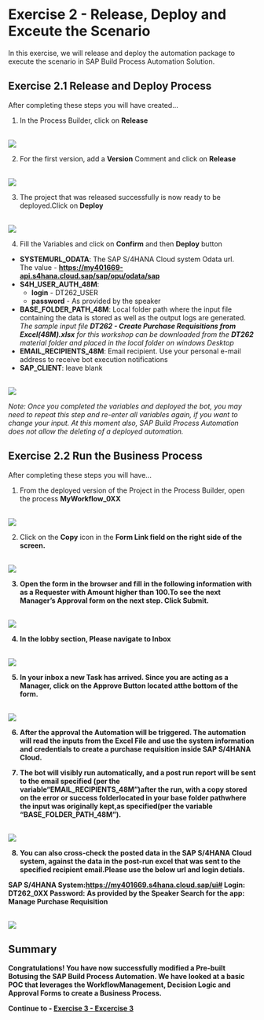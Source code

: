 # Exercise 2 - Release, Deploy and Exceute the Scenario

In this exercise, we will release and deploy the automation package to execute the scenario in SAP Build Process Automation Solution.

## Exercise 2.1 Release and Deploy Process

After completing these steps you will have created...

1. In the Process Builder, click on <b>Release</b>

<br>![](/exercises/ex2/images/21_1.png)

2.	For the first version, add a <b>Version</b> Comment and click on <b>Release</b>

<br>![](/exercises/ex2/images/21_2.png)

3. The project that was released successfully is now ready to be deployed.Click on <B> Deploy</b>

<br>![](/exercises/ex2/images/21_4.png)

4. Fill the Variables and click on <b>Confirm</b> and then <b>Deploy</b> button
- <b>SYSTEMURL_ODATA</b>: The SAP S/4HANA Cloud system Odata url. <br>The value - <b>https://my401669-api.s4hana.cloud.sap/sap/opu/odata/sap</B></br>
- <b>S4H_USER_AUTH_48M</b>: 
   - <b>login</b> - DT262_USER  
   - <b>password</b> - As provided by the speaker
- <b>BASE_FOLDER_PATH_48M</b>: Local folder path where the input file containing the data is stored as well as the output logs are generated. 
<br><i>The sample input file <b>DT262 - Create Purchase Requisitions from Excel(48M).xlsx</b> for this workshop can be downloaded from the <b>DT262</b> material folder and placed in the local folder on windows Desktop</i></br>
- <b>EMAIL_RECIPIENTS_48M</b>: Email recipient. Use your personal e-mail address to receive bot execution notifications
- <b>SAP_CLIENT</b>: leave blank

<br>![](/exercises/ex2/images/21_5.png)

<i>Note: Once you completed the variables and deployed the bot, you may need to repeat this step and re-enter all variables again, if you want to change your input. At this moment also, SAP Build Process Automation does not allow the deleting of a deployed automation.</i>

## Exercise 2.2 Run the Business Process

After completing these steps you will have...

1.	From the deployed version of the Project in the Process Builder, open the process <b>MyWorkflow_0XX</b>

<br>![](/exercises/ex2/images/22_1.png)

2.	Click on the <b>Copy</B> icon in the <b> Form Link<b> field on the right side of the screen.

<br>![](/exercises/ex2/images/22_2.png)

3. Open the form in the browser and fill in the following information with as a Requester with Amount higher than 100.To see the next Manager’s Approval form on the next step. Click <b>Submit</b>.

<br>![](/exercises/ex2/images/22_3.png)

4. In the lobby section, Please navigate to <b>Inbox</b>

<br>![](/exercises/ex2/images/22_4.png)

5. In your inbox a new Task has arrived. Since you are acting as a Manager, click on the<B> Approve</b> Button located atthe bottom of the form.

<br>![](/exercises/ex2/images/22_5.png)

6. After the approval the Automation will be triggered. The automation will read the inputs from the Excel File and use the system information and credentials to create a purchase requisition inside SAP S/4HANA Cloud.

7. The bot will visibly run automatically, and a post run report will be sent to the email specified (per the variable“EMAIL_RECIPIENTS_48M”)after the run, with a copy stored on the error or success folderlocated in your base folder pathwhere the input was originally kept,as specified(per the variable “BASE_FOLDER_PATH_48M”).

<br>![](/exercises/ex2/images/22_7.png)

8. You can also cross-check the posted data in the SAP S/4HANA Cloud system, against the data in the post-run excel that was sent to the specified recipient email.Please use the below url and login detials.

SAP S/4HANA System:<b>https://my401669.s4hana.cloud.sap/ui#</b>
Login: <b>DT262_0XX</b>
Password: <b> As provided by the Speaker</b>
Search for the app: <B> Manage Purchase Requisition</b>

<br>![](/exercises/ex2/images/22_8.png)


## Summary

Congratulations! You have now successfully modified a Pre-built Botusing the SAP Build Process Automation. We have looked at a basic POC that leverages the WorkflowManagement, Decision Logic and Approval Forms to create a Business Process.

Continue to - [Exercise 3 - Excercise 3 ](../ex3/README.md)
